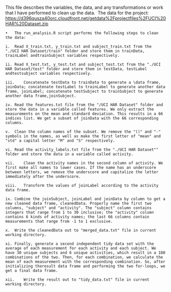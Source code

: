 This file describes the variables, the data, and any transformations or work that I have performed to clean up the data. 
The data for the project: https://d396qusza40orc.cloudfront.net/getdata%2Fprojectfiles%2FUCI%20HAR%20Dataset.zip

	•	The run_analysis.R script performs the following steps to clean the data:

	i.	Read X_train.txt, y_train.txt and subject_train.txt from the "./UCI HAR Dataset/train" folder and store them in trainData, trainLabel andtrainSubject variables respectively.

	ii.	Read X_test.txt, y_test.txt and subject_test.txt from the "./UCI HAR Dataset/test" folder and store them in testData, testLabel andtestsubject variables respectively.

	iii.	Concatenate testData to trainData to generate a \data frame, joinData; concatenate testLabel to trainLabel to generate another data frame, joinLabel; concatenate testSubject to trainSubject to generate another data frame,joinSubject.

	iv.	Read the features.txt file from the "/UCI HAR Dataset" folder and store the data in a variable called features. We only extract the measurements on the mean and standard deviation. This results in a 66 indices list. We get a subset of joinData with the 66 corresponding columns.

	v.	Clean the column names of the subset. We remove the "()" and "-" symbols in the names, as well as make the first letter of "mean" and "std" a capital letter "M" and "S" respectively.

	vi.	Read the activity_labels.txt file from the "./UCI HAR Dataset"" folder and store the data in a variable called activity.

	vii.	Clean the activity names in the second column of activity. We first make all names to lower cases. If the name has an underscore between letters, we remove the underscore and capitalize the letter immediately after the underscore.

	viii.	Transform the values of joinLabel according to the activity data frame.

	ix.	Combine the joinSubject, joinLabel and joinData by column to get a new cleaned data frame, cleanedData. Properly name the first two columns, "subject" and "activity". The "subject" column contains integers that range from 1 to 30 inclusive; the "activity" column contains 6 kinds of activity names; the last 66 columns contain measurements that range from -1 to 1 exclusive.

	x.	Write the cleanedData out to "merged_data.txt" file in current working directory.

	xi.	Finally, generate a second independent tidy data set with the average of each measurement for each activity and each subject. We have 30 unique subjects and 6 unique activities, which result in a 180 combinations of the two. Then, for each combination, we calculate the mean of each measurement with the corresponding combination. So, after initializing theresult data frame and performing the two for-loops, we get a final data frame.

	xii.	Write the result out to "tidy_data.txt" file in current working directory.
